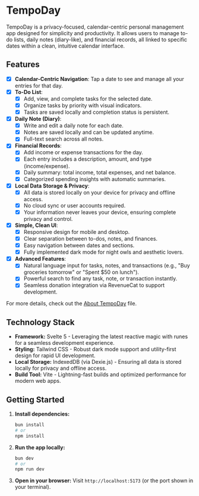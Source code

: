 # TempoDay

TempoDay is a privacy-focused, calendar-centric personal management app designed for simplicity and productivity. It allows users to manage to-do lists, daily notes (diary-like), and financial records, all linked to specific dates within a clean, intuitive calendar interface.

## Features

- [x] **Calendar-Centric Navigation**: Tap a date to see and manage all your entries for that day.
- [x] **To-Do List**:
  - [x] Add, view, and complete tasks for the selected date.
  - [x] Organize tasks by priority with visual indicators.
  - [x] Tasks are saved locally and completion status is persistent.
- [x] **Daily Note (Diary)**:
  - [x] Write and edit a daily note for each date.
  - [x] Notes are saved locally and can be updated anytime.
  - [x] Full-text search across all notes.
- [x] **Financial Records**:
  - [x] Add income or expense transactions for the day.
  - [x] Each entry includes a description, amount, and type (income/expense).
  - [x] Daily summary: total income, total expenses, and net balance.
  - [x] Categorized spending insights with automatic summaries.
- [x] **Local Data Storage & Privacy**:
  - [x] All data is stored locally on your device for privacy and offline access.
  - [x] No cloud sync or user accounts required.
  - [x] Your information never leaves your device, ensuring complete privacy and control.
- [x] **Simple, Clean UI**:
  - [x] Responsive design for mobile and desktop.
  - [x] Clear separation between to-dos, notes, and finances.
  - [x] Easy navigation between dates and sections.
  - [x] Fully implemented dark mode for night owls and aesthetic lovers.
- [x] **Advanced Features**:
  - [x] Natural language input for tasks, notes, and transactions (e.g., "Buy groceries tomorrow" or "Spent $50 on lunch").
  - [x] Powerful search to find any task, note, or transaction instantly.
  - [x] Seamless donation integration via RevenueCat to support development.

For more details, check out the [About TempoDay](about.md) file.

## Technology Stack
- **Framework:** Svelte 5 - Leveraging the latest reactive magic with runes for a seamless development experience.
- **Styling:** Tailwind CSS - Robust dark mode support and utility-first design for rapid UI development.
- **Local Storage:** IndexedDB (via Dexie.js) - Ensuring all data is stored locally for privacy and offline access.
- **Build Tool:** Vite - Lightning-fast builds and optimized performance for modern web apps.

## Getting Started

1. **Install dependencies:**
   ```sh
   bun install
   # or
   npm install
   ```
2. **Run the app locally:**
   ```sh
   bun dev
   # or
   npm run dev
   ```
3. **Open in your browser:**
   Visit `http://localhost:5173` (or the port shown in your terminal).